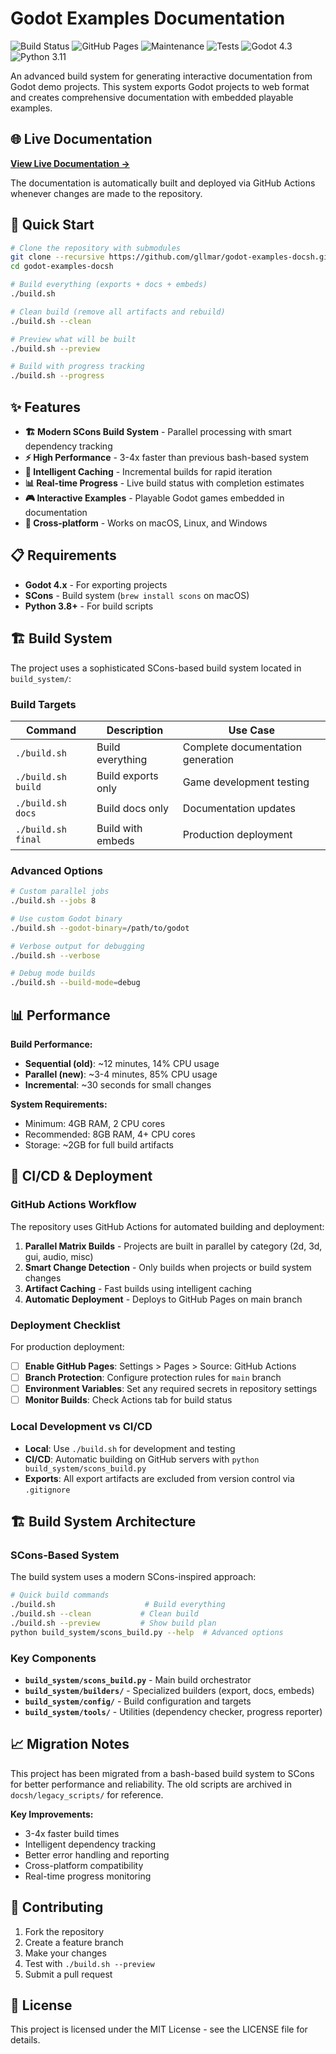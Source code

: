 # Godot Examples Documentation

<!-- Status Badges -->
![Build Status](https://github.com/gllmar/godot-examples-docsh/workflows/🎮%20Build%20Godot%20Examples%20Documentation/badge.svg)
![GitHub Pages](https://github.com/gllmar/godot-examples-docsh/workflows/pages/pages-build-deployment/badge.svg)
![Maintenance](https://github.com/gllmar/godot-examples-docsh/workflows/🧹%20Maintenance/badge.svg)
![Tests](https://github.com/gllmar/godot-examples-docsh/workflows/🧪%20Test%20Pull%20Request/badge.svg)
![Godot 4.3](https://img.shields.io/badge/godot-4.3-blue)
![Python 3.11](https://img.shields.io/badge/python-3.11-blue)

An advanced build system for generating interactive documentation from Godot demo projects. This system exports Godot projects to web format and creates comprehensive documentation with embedded playable examples.

## 🌐 Live Documentation

**[View Live Documentation →](https://gllmar.github.io/godot-examples-docsh/)**

The documentation is automatically built and deployed via GitHub Actions whenever changes are made to the repository.

## 🚀 Quick Start

```bash
# Clone the repository with submodules
git clone --recursive https://github.com/gllmar/godot-examples-docsh.git
cd godot-examples-docsh

# Build everything (exports + docs + embeds)
./build.sh

# Clean build (remove all artifacts and rebuild)
./build.sh --clean

# Preview what will be built
./build.sh --preview

# Build with progress tracking
./build.sh --progress
```

## ✨ Features

- **🏗️ Modern SCons Build System** - Parallel processing with smart dependency tracking
- **⚡ High Performance** - 3-4x faster than previous bash-based system
- **🧠 Intelligent Caching** - Incremental builds for rapid iteration
- **📊 Real-time Progress** - Live build status with completion estimates  
- **🎮 Interactive Examples** - Playable Godot games embedded in documentation
- **📱 Cross-platform** - Works on macOS, Linux, and Windows

## 📋 Requirements

- **Godot 4.x** - For exporting projects
- **SCons** - Build system (`brew install scons` on macOS)
- **Python 3.8+** - For build scripts

## 🏗️ Build System

The project uses a sophisticated SCons-based build system located in `build_system/`:

### Build Targets

| Command | Description | Use Case |
|---------|-------------|----------|
| `./build.sh` | Build everything | Complete documentation generation |
| `./build.sh build` | Build exports only | Game development testing |
| `./build.sh docs` | Build docs only | Documentation updates |
| `./build.sh final` | Build with embeds | Production deployment |

### Advanced Options

```bash
# Custom parallel jobs
./build.sh --jobs 8

# Use custom Godot binary
./build.sh --godot-binary=/path/to/godot

# Verbose output for debugging
./build.sh --verbose

# Debug mode builds
./build.sh --build-mode=debug
```

## 📊 Performance

**Build Performance:**
- **Sequential (old)**: ~12 minutes, 14% CPU usage
- **Parallel (new)**: ~3-4 minutes, 85% CPU usage  
- **Incremental**: ~30 seconds for small changes

**System Requirements:**
- Minimum: 4GB RAM, 2 CPU cores
- Recommended: 8GB RAM, 4+ CPU cores
- Storage: ~2GB for full build artifacts

## 🚀 CI/CD & Deployment

### GitHub Actions Workflow

The repository uses GitHub Actions for automated building and deployment:

1. **Parallel Matrix Builds** - Projects are built in parallel by category (2d, 3d, gui, audio, misc)
2. **Smart Change Detection** - Only builds when projects or build system changes
3. **Artifact Caching** - Fast builds using intelligent caching
4. **Automatic Deployment** - Deploys to GitHub Pages on main branch

### Deployment Checklist

For production deployment:

- [ ] **Enable GitHub Pages**: Settings > Pages > Source: GitHub Actions
- [ ] **Branch Protection**: Configure protection rules for `main` branch
- [ ] **Environment Variables**: Set any required secrets in repository settings
- [ ] **Monitor Builds**: Check Actions tab for build status

### Local Development vs CI/CD

- **Local**: Use `./build.sh` for development and testing
- **CI/CD**: Automatic building on GitHub servers with `python build_system/scons_build.py`
- **Exports**: All export artifacts are excluded from version control via `.gitignore`

## 🏗️ Build System Architecture

### SCons-Based System

The build system uses a modern SCons-inspired approach:

```bash
# Quick build commands
./build.sh                    # Build everything
./build.sh --clean           # Clean build
./build.sh --preview         # Show build plan
python build_system/scons_build.py --help  # Advanced options
```

### Key Components

- **`build_system/scons_build.py`** - Main build orchestrator
- **`build_system/builders/`** - Specialized builders (export, docs, embeds)
- **`build_system/config/`** - Build configuration and targets
- **`build_system/tools/`** - Utilities (dependency checker, progress reporter)

## 📈 Migration Notes

This project has been migrated from a bash-based build system to SCons for better performance and reliability. The old scripts are archived in `docsh/legacy_scripts/` for reference.

**Key Improvements:**
- 3-4x faster build times
- Intelligent dependency tracking
- Better error handling and reporting
- Cross-platform compatibility
- Real-time progress monitoring

## 🤝 Contributing

1. Fork the repository
2. Create a feature branch
3. Make your changes
4. Test with `./build.sh --preview`
5. Submit a pull request

## 📄 License

This project is licensed under the MIT License - see the LICENSE file for details.

